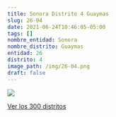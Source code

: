 ```yaml
---
title: Sonora Distrito 4 Guaymas
slug: 26-04
date: 2021-06-24T10:46:05-05:00
tags: []
nombre_entidad: Sonora
nombre_distrito: Guaymas
entidad: 26
distrito: 4
image_path: /img/26-04.png
draft: false
---
```


![](/img/26-04.png)

[Ver los 300 distritos](/docs/elecciones-2021)
